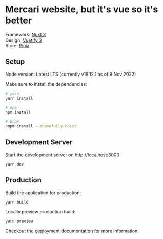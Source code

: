# Mercari website, but it's vue so it's better

Framework: [Nuxt 3](https://v3.nuxtjs.org)  
Design: [Vuetify 3](https://next.vuetifyjs.com/en/)  
Store: [Pinia](https://pinia.vuejs.org/)  

## Setup

Node version: Latest LTS (currently v18.12.1 as of 9 Nov 2022)  

Make sure to install the dependencies:

```bash
# yarn
yarn install

# npm
npm install

# pnpm
pnpm install --shamefully-hoist
```

## Development Server

Start the development server on http://localhost:3000

```bash
yarn dev
```

## Production

Build the application for production:

```bash
yarn build
```

Locally preview production build:

```bash
yarn preview
```

Checkout the [deployment documentation](https://v3.nuxtjs.org/guide/deploy/presets) for more information.
